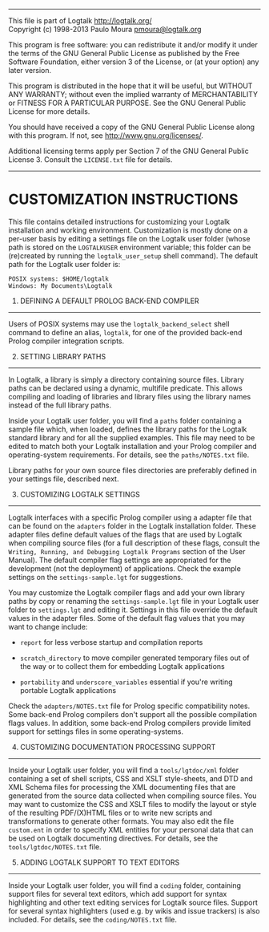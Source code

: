 ________________________________________________________________________

This file is part of Logtalk <http://logtalk.org/>  
Copyright (c) 1998-2013 Paulo Moura <pmoura@logtalk.org>

This program is free software: you can redistribute it and/or modify
it under the terms of the GNU General Public License as published by
the Free Software Foundation, either version 3 of the License, or
(at your option) any later version.

This program is distributed in the hope that it will be useful,
but WITHOUT ANY WARRANTY; without even the implied warranty of
MERCHANTABILITY or FITNESS FOR A PARTICULAR PURPOSE.  See the
GNU General Public License for more details.

You should have received a copy of the GNU General Public License
along with this program.  If not, see <http://www.gnu.org/licenses/>.

Additional licensing terms apply per Section 7 of the GNU General
Public License 3. Consult the `LICENSE.txt` file for details.
________________________________________________________________________


CUSTOMIZATION INSTRUCTIONS
==========================

This file contains detailed instructions for customizing your Logtalk 
installation and working environment. Customization is mostly done on
a per-user basis by editing a settings file on the Logtalk user folder 
(whose path is stored on the `LOGTALKUSER` environment variable; this
folder can be (re)created by running the `logtalk_user_setup` shell
command). The default path for the Logtalk user folder is:

	POSIX systems: $HOME/logtalk
	Windows: My Documents\Logtalk


1. DEFINING A DEFAULT PROLOG BACK-END COMPILER
----------------------------------------------

Users of POSIX systems may use the `logtalk_backend_select` shell command
to define an alias, `logtalk`, for one of the provided back-end Prolog
compiler integration scripts.


2. SETTING LIBRARY PATHS
------------------------

In Logtalk, a library is simply a directory containing source files. Library 
paths can be declared using a dynamic, multifile predicate. This allows 
compiling and loading of libraries and library files using the library names
instead of the full library paths.

Inside your Logtalk user folder, you will find a `paths` folder containing 
a sample file which, when loaded, defines the library paths for the Logtalk 
standard library and for all the supplied examples. This file may need to be 
edited to match both your Logtalk installation and your Prolog compiler and 
operating-system requirements. For details, see the `paths/NOTES.txt` file.

Library paths for your own source files directories are preferably defined in
your settings file, described next.


3. CUSTOMIZING LOGTALK SETTINGS
-------------------------------

Logtalk interfaces with a specific Prolog compiler using a adapter file that
can be found on the `adapters` folder in the Logtalk installation folder.
These adapter files define default values of the flags that are used by
Logtalk when compiling source files (for a full description of these flags, 
consult the `Writing, Running, and Debugging Logtalk Programs` section of
the User Manual). The default compiler flag settings are appropriated for the
development (not the deployment) of applications. Check the example settings
on the `settings-sample.lgt` for suggestions.

You may customize the Logtalk compiler flags and add your own library paths
by copy or renaming the `settings-sample.lgt` file in your Logtalk user folder
to `settings.lgt` and editing it. Settings in this file override the default 
values in the adapter files. Some of the default flag values that you
may want to change include:

* `report`
    for less verbose startup and compilation reports

* `scratch_directory`
    to move compiler generated temporary files out of the way or to
    collect them for embedding Logtalk applications

* `portability` and `underscore_variables`
    essential if you're writing portable Logtalk applications

Check the `adapters/NOTES.txt` file for Prolog specific compatibility notes.
Some back-end Prolog compilers don't support all the possible compilation
flags values. In addition, some back-end Prolog compilers provide limited
support for settings files in some operating-systems.


4. CUSTOMIZING DOCUMENTATION PROCESSING SUPPORT
-----------------------------------------------

Inside your Logtalk user folder, you will find a `tools/lgtdoc/xml` folder
containing a set of shell scripts, CSS and XSLT style-sheets, and DTD and
XML Schema files for processing the XML documenting files that are generated 
from the source data collected when compiling source files. You may want to
customize the CSS and XSLT files to modify the layout or style of the resulting
PDF/(X)HTML files or to write new scripts and transformations to generate other
formats. You may also edit the file `custom.ent` in order to specify XML entities
for your personal data that can be used on Logtalk documenting directives. For
details, see the `tools/lgtdoc/NOTES.txt` file.


5. ADDING LOGTALK SUPPORT TO TEXT EDITORS
-----------------------------------------

Inside your Logtalk user folder, you will find a `coding` folder, containing 
support files for several text editors, which add support for syntax 
highlighting and other text editing services for Logtalk source files.
Support for several syntax highlighters (used e.g. by wikis and issue
trackers) is also included. For details, see the `coding/NOTES.txt` file.

